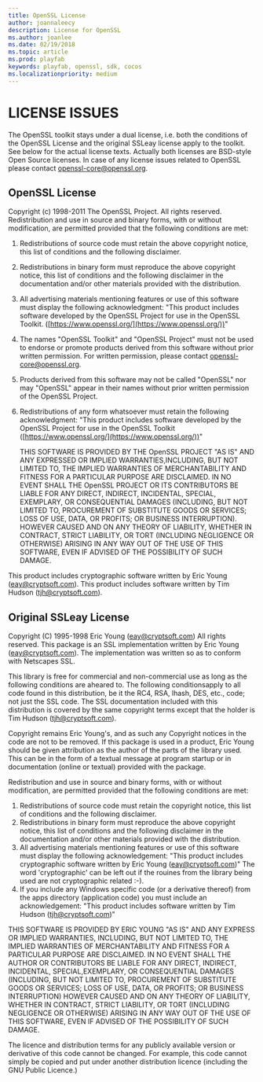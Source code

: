 ```yaml
---
title: OpenSSL License
author: joannaleecy
description: License for OpenSSL
ms.author: joanlee
ms.date: 02/19/2018
ms.topic: article
ms.prod: playfab
keywords: playfab, openssl, sdk, cocos
ms.localizationpriority: medium
---
```


# LICENSE ISSUES

The OpenSSL toolkit stays under a dual license, i.e. both the conditions of the OpenSSL License and the original SSLeay license apply to the toolkit. See below for the actual license texts. Actually both licenses are BSD-style Open Source licenses. In case of any license issues related to OpenSSL please contact openssl-core@openssl.org.

## OpenSSL License

Copyright (c) 1998-2011 The OpenSSL Project.  All rights reserved. Redistribution and use in source and binary forms, with or without modification, are permitted provided that the following conditions are met:

1. Redistributions of source code must retain the above copyright notice, this list of conditions and the following disclaimer. 
2. Redistributions in binary form must reproduce the above copyright notice, this list of conditions and the following disclaimer in the documentation and/or other materials provided with the distribution.
3. All advertising materials mentioning features or use of this software must display the following acknowledgment: "This product includes software developed by the OpenSSL Project for use in the OpenSSL Toolkit. ([https://www.openssl.org/](https://www.openssl.org/))"
4. The names "OpenSSL Toolkit" and "OpenSSL Project" must not be used to endorse or promote products derived from this software without prior written permission. For written permission, please contact openssl-core@openssl.org.
5. Products derived from this software may not be called "OpenSSL" nor may "OpenSSL" appear in their names without prior written permission of the OpenSSL Project.
6. Redistributions of any form whatsoever must retain the following acknowledgment:
"This product includes software developed by the OpenSSL Project
 for use in the OpenSSL Toolkit ([https://www.openssl.org/](https://www.openssl.org/))"

    THIS SOFTWARE IS PROVIDED BY THE OpenSSL PROJECT "AS IS" AND ANY EXPRESSED OR IMPLIED WARRANTIES,INCLUDING, BUT NOT LIMITED TO, THE IMPLIED WARRANTIES OF MERCHANTABILITY AND FITNESS FOR A PARTICULAR PURPOSE ARE DISCLAIMED.  IN NO EVENT SHALL THE OpenSSL PROJECT OR ITS CONTRIBUTORS BE LIABLE FOR ANY DIRECT, INDIRECT, INCIDENTAL, SPECIAL, EXEMPLARY, OR CONSEQUENTIAL DAMAGES (INCLUDING, BUT NOT LIMITED TO, PROCUREMENT OF SUBSTITUTE GOODS OR SERVICES; LOSS OF USE, DATA, OR PROFITS; OR BUSINESS INTERRUPTION). HOWEVER CAUSED AND ON ANY THEORY OF LIABILITY, WHETHER IN CONTRACT, STRICT LIABILITY, OR TORT (INCLUDING NEGLIGENCE OR OTHERWISE) ARISING IN ANY WAY OUT OF THE USE OF THIS SOFTWARE, EVEN IF ADVISED OF THE POSSIBILITY OF SUCH DAMAGE.

This product includes cryptographic software written by Eric Young (eay@cryptsoft.com). This product includes software written by Tim Hudson (tjh@cryptsoft.com).  

## Original SSLeay License

Copyright (C) 1995-1998 Eric Young (eay@cryptsoft.com)
All rights reserved. This package is an SSL implementation written by Eric Young (eay@cryptsoft.com). The implementation was written so as to conform with Netscapes SSL.

This library is free for commercial and non-commercial use as long as the following conditions are aheared  to.  The following conditionsapply to all code found in this distribution, be it the RC4, RSA, lhash, DES, etc., code; not just the SSL code. The SSL documentation included with this distribution is covered by the same copyright terms except that the holder is Tim Hudson (tjh@cryptsoft.com).

Copyright remains Eric Young's, and as such any Copyright notices in the code are not to be removed.
If this package is used in a product, Eric Young should be given attribution as the author of the parts of the library used. This can be in the form of a textual message at program startup or in documentation (online or textual) provided with the package.

Redistribution and use in source and binary forms, with or without modification, are permitted provided that the following conditions are met:  

1. Redistributions of source code must retain the copyright
  notice, this list of conditions and the following disclaimer.
2. Redistributions in binary form must reproduce the above copyright
notice, this list of conditions and the following disclaimer in the
documentation and/or other materials provided with the distribution.
3. All advertising materials mentioning features or use of this software
must display the following acknowledgement:
"This product includes cryptographic software written by
 Eric Young (eay@cryptsoft.com)"
The word 'cryptographic' can be left out if the rouines from the library
being used are not cryptographic related :-).
4. If you include any Windows specific code (or a derivative thereof) from 
the apps directory (application code) you must include an acknowledgement:
"This product includes software written by Tim Hudson (tjh@cryptsoft.com)"

THIS SOFTWARE IS PROVIDED BY ERIC YOUNG "AS IS" AND
ANY EXPRESS OR IMPLIED WARRANTIES, INCLUDING, BUT NOT LIMITED TO, THE IMPLIED WARRANTIES OF MERCHANTABILITY AND FITNESS FOR A PARTICULAR PURPOSE ARE DISCLAIMED.  IN NO EVENT SHALL THE AUTHOR OR CONTRIBUTORS BE LIABLE
FOR ANY DIRECT, INDIRECT, INCIDENTAL, SPECIAL,EXEMPLARY, OR CONSEQUENTIAL DAMAGES (INCLUDING, BUT NOT LIMITED TO, PROCUREMENT OF SUBSTITUTE GOODS
OR SERVICES; LOSS OF USE, DATA, OR PROFITS; OR BUSINESS INTERRUPTION) HOWEVER CAUSED AND ON ANY THEORY OF LIABILITY, WHETHER IN CONTRACT, STRICT
LIABILITY, OR TORT (INCLUDING NEGLIGENCE OR OTHERWISE) ARISING IN ANY WAY OUT OF THE USE OF THIS SOFTWARE, EVEN IF ADVISED OF THE POSSIBILITY OF SUCH DAMAGE.

The licence and distribution terms for any publicly available version or derivative of this code cannot be changed. For example, this code cannot simply be copied and put under another distribution licence (including the GNU Public Licence.)  
